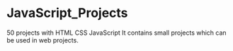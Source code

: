# JavaScript_Projects
50 projects with HTML CSS JavaScript
It contains small projects which can be used in web projects.
